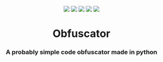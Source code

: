 <!-- Obfuscator -->

<p class="infos" align="center">
  <!-- <img src="https://komarev.com/ghpvc/?username=Obfuscator&label=Views&style=flat-square"/> -->
  <img src="https://img.shields.io/github/contributors/TerrificTable/Obfuscator.svg?style=for-the-badge"/>
  <img src="https://img.shields.io/github/forks/TerrificTable/Obfuscator.svg?style=for-the-badge"/>
  <img src="https://img.shields.io/github/stars/TerrificTable/Obfuscator.svg?style=for-the-badge"/>
  <img src="https://img.shields.io/github/issues/TerrificTable/Obfuscator.svg?style=for-the-badge"/>
  <img src="https://img.shields.io/github/license/TerrificTable/Obfuscator.svg?style=for-the-badge"/>
</p>

<div align="center">
    <p align="center">
        <!-- <img src="./assets/icon.png" style="width:200px;" alt="Logo"/> -->
    </p>
  <h1>Obfuscator</h>
  <h3>A probably simple code obfuscator made in python
</div>
